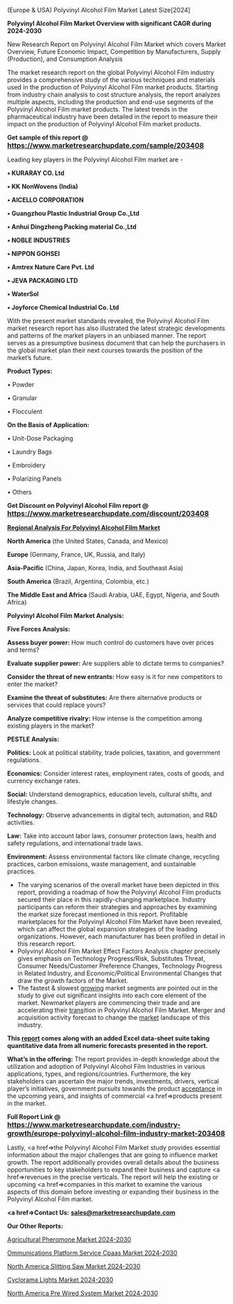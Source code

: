  (Europe & USA) Polyvinyl Alcohol Film Market Latest Size[2024]

<strong>Polyvinyl Alcohol Film Market Overview with significant CAGR during 2024-2030</strong>

New Research Report on Polyvinyl Alcohol Film Market which covers Market Overview, Future Economic Impact, Competition by Manufacturers, Supply (Production), and Consumption Analysis

The market research report on the global Polyvinyl Alcohol Film industry provides a comprehensive study of the various techniques and materials used in the production of Polyvinyl Alcohol Film market products. Starting from industry chain analysis to cost structure analysis, the report analyzes multiple aspects, including the production and end-use segments of the Polyvinyl Alcohol Film market products. The latest trends in the pharmaceutical industry have been detailed in the report to measure their impact on the production of Polyvinyl Alcohol Film market products.

<strong>Get sample of this report @ <a href=https://www.marketresearchupdate.com/sample/203408><font size=3 color=#0000ff>https://www.marketresearchupdate.com/sample/203408</font></a></strong>

Leading key players in the Polyvinyl Alcohol Film market are -

<strong>• KURARAY CO. Ltd

• KK NonWovens (India)

• AICELLO CORPORATION

• Guangzhou Plastic Industrial Group Co.,Ltd

• Anhui Dingzheng Packing material Co.,Ltd

• NOBLE INDUSTRIES

• NIPPON GOHSEI

• Amtrex Nature Care Pvt. Ltd

• JEVA PACKAGING LTD

• WaterSol

• Joyforce Chemical Industrial Co. Ltd</strong>

With the present market standards revealed, the Polyvinyl Alcohol Film market research report has also illustrated the latest strategic developments and patterns of the market players in an unbiased manner. The report serves as a presumptive business document that can help the purchasers in the global market plan their next courses towards the position of the market’s future.

<strong>Product Types:</strong>

• Powder

• Granular

• Flocculent

<strong>On the Basis of Application:</strong>

• Unit-Dose Packaging

• Laundry Bags

• Embroidery

• Polarizing Panels

• Others

<strong>Get Discount on Polyvinyl Alcohol Film report @ <a href=https://www.marketresearchupdate.com/discount/203408><font size=3 color=#0000ff>https://www.marketresearchupdate.com/discount/203408</font></a></strong>

<strong><u><b>Regional Analysis For Polyvinyl Alcohol Film Market</b></u></strong>

<strong><b>North America</b></strong> (the United States, Canada, and Mexico)

<strong><b>Europe </b></strong>(Germany, France, UK, Russia, and Italy)

<strong><b>Asia-Pacific</b></strong> (China, Japan, Korea, India, and Southeast Asia)

<strong><b>South America</b></strong> (Brazil, Argentina, Colombia, etc.)

<strong><b>The Middle East and Africa</b></strong> (Saudi Arabia, UAE, Egypt, Nigeria, and South Africa)

<strong>Polyvinyl Alcohol Film Market Analysis:</strong>

<strong>Five Forces Analysis:</strong>

<strong>Assess buyer power:</strong> How much control do customers have over prices and terms?

<strong>Evaluate supplier power:</strong> Are suppliers able to dictate terms to companies?

<strong>Consider the threat of new entrants:</strong> How easy is it for new competitors to enter the market?

<strong>Examine the threat of substitutes:</strong> Are there alternative products or services that could replace yours?

<strong>Analyze competitive rivalry:</strong> How intense is the competition among existing players in the market?

<strong>PESTLE Analysis:</strong>

<strong>Politics:</strong> Look at political stability, trade policies, taxation, and government regulations.

<strong>Economics:</strong> Consider interest rates, employment rates, costs of goods, and currency exchange rates.

<strong>Social:</strong> Understand demographics, education levels, cultural shifts, and lifestyle changes.

<strong>Technology:</strong> Observe advancements in digital tech, automation, and R&D activities.

<strong>Law:</strong> Take into account labor laws, consumer protection laws, health and safety regulations, and international trade laws.

<strong>Environment:</strong> Assess environmental factors like climate change, recycling practices, carbon emissions, waste management, and sustainable practices.

<ul>
  <li>The varying scenarios of the overall market have been depicted in this report, providing a roadmap of how the Polyvinyl Alcohol Film products secured their place in this rapidly-changing marketplace. Industry participants can reform their strategies and approaches by examining the market size forecast mentioned in this report. Profitable marketplaces for the Polyvinyl Alcohol Film Market have been revealed, which can affect the global expansion strategies of the leading organizations. However, each manufacturer has been profiled in detail in this research report.</li>
  <li>Polyvinyl Alcohol Film Market Effect Factors Analysis chapter precisely gives emphasis on Technology Progress/Risk, Substitutes Threat, Consumer Needs/Customer Preference Changes, Technology Progress in Related Industry, and Economic/Political Environmental Changes that draw the growth factors of the Market.</li>
  <li>The fastest &amp; slowest <a href=ASDF991299>growing</a> market segments are pointed out in the study to give out significant insights into each core element of the market. Newmarket players are commencing their trade and are accelerating their <a href=>trans</a>ition in Polyvinyl Alcohol Film Market. Merger and acquisition activity forecast to change the <a href=>market</a> landscape of this industry.</li>
</ul>
<strong>This <a href=>report</a> comes along with an added Excel data-sheet suite taking quantitative data from all numeric forecasts presented in the report.</strong>

<strong>What’s in the offering:</strong> The report provides in-depth knowledge about the utilization and adoption of Polyvinyl Alcohol Film Industries in various applications, types, and regions/countries. Furthermore, the key stakeholders can ascertain the major trends, investments, drivers, vertical player’s initiatives, government pursuits towards the product <a href=ASDF881288>acceptance</a> in the upcoming years, and insights of commercial <a href=>products</a> present in the market.

<strong>Full Report Link @ <a href=https://www.marketresearchupdate.com/industry-growth/europe-polyvinyl-alcohol-film-industry-market-203408><font size=3 color=#0000ff>https://www.marketresearchupdate.com/industry-growth/europe-polyvinyl-alcohol-film-industry-market-203408</font></a></strong>

Lastly, <a href=>the</a> Polyvinyl Alcohol Film Market study provides essential information about the major challenges that are going to influence market growth. The report additionally provides overall details about the business opportunities to key stakeholders to expand their business and capture <a href=>revenues</a> in the precise verticals. The report will help the existing or upcoming <a href=>companies</a> in this market to examine the various aspects of this domain before investing or expanding their business in the Polyvinyl Alcohol Film market.

<strong><a href=><strong>Contact Us:</strong></a></strong>
<strong>sales@marketresearchupdate.com</strong>

<strong>Our Other Reports:</strong>

<a href=https://www.linkedin.com/pulse/agricultural-pheromone-market-size-set-grow-remarkable>Agricultural Pheromone Market 2024-2030</a>

<a href=https://www.linkedin.com/pulse/ommunications-platform-service-cpaas-market-2023-1f>Ommunications Platform Service Cpaas Market 2024-2030</a>

<a href=https://www.linkedin.com/pulse/north-america-slitting-saw-market-upcoming-trends>North America Slitting Saw Market 2024-2030</a>

<a href=https://www.linkedin.com/pulse/cyclorama-lights-market-2023-new-study-report-ryfdf/>Cyclorama Lights Market 2024-2030</a>

<a href=https://www.linkedin.com/pulse/north-america-pre-wired-system-market-islhf/>North America Pre Wired System Market 2024-2030</a>
